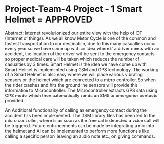 # Project-Team-4 Project - 1 Smart Helmet = APPROVED
Abstract: Internet revolutionized our entire view with the help of IOT (Internet of things). As we all know Motor Cycle is one of the common and fastest transportation to our destination, due to this many casualties occur every year so we have come up with an idea where if a driver meets with an accident, the location of the driver will be sent to the emergency contacts so proper medical care will be taken which reduces the number of casualties by 3 times. Smart Helmet is the idea we have come up with
Smart Helmet is implemented using GSM and GPS technology. The working of a Smart Helmet is also easy where we will place various vibrating sensors on the helmet which are connected to a micro controller. So when the rider crashes and hits the ground the sensors will provide this information to Microcontroller. The Microcontroller extracts GPS data using GPS model which then automatically sends an SMS to emergency contacts provided.
 
 An Additional functionality of calling an emergency contact during the accident has been implemented. The GSM library files has been fed to the micro controller, where in as soon as the free cal is detected a voice call will be triggered.
  Future enhancements can be made by integrating a mic into the helmet and AI can be implemented to perform more functionals like calling a specific person, leaving an audio note etc., on giving commands.
